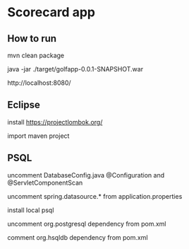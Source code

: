 # Scorecard app

## How to run
mvn clean package

java -jar ./target/golfapp-0.0.1-SNAPSHOT.war

http://localhost:8080/

## Eclipse
install https://projectlombok.org/

import maven project

## PSQL
uncomment DatabaseConfig.java @Configuration and @ServletComponentScan

uncomment spring.datasource.* from application.properties

install local psql

uncomment org.postgresql dependency from pom.xml

comment org.hsqldb dependency from pom.xml





